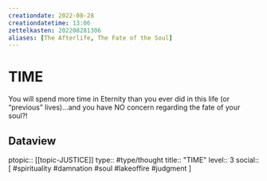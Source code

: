 ```yaml
---
creationdate: 2022-08-28
creationdatetime: 13:06
zettelkasten: 202208281306
aliases: [The Afterlife, The Fate of the Soul]
---
```

# TIME
You will spend more time in Eternity than you ever did in this life (or “previous” lives)…and you have NO concern regarding the fate of your soul?!

## Dataview
ptopic:: [[topic-JUSTICE]]
type:: #type/thought
title:: "TIME"
level:: 3
social:: [ #spirituality #damnation #soul #lakeoffire #judgment ]